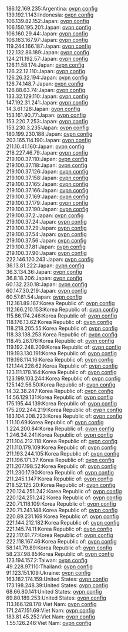 186.12.169.235:Argentina: [ovpn config](vpn/186_12_169_235.ovpn)  
139.192.1.143:Indonesia: [ovpn config](vpn/139_192_1_143.ovpn)  
106.139.82.152:Japan: [ovpn config](vpn/106_139_82_152.ovpn)  
106.150.195.201:Japan: [ovpn config](vpn/106_150_195_201.ovpn)  
106.160.29.44:Japan: [ovpn config](vpn/106_160_29_44.ovpn)  
106.163.167.97:Japan: [ovpn config](vpn/106_163_167_97.ovpn)  
119.244.166.187:Japan: [ovpn config](vpn/119_244_166_187.ovpn)  
122.132.86.189:Japan: [ovpn config](vpn/122_132_86_189.ovpn)  
124.211.192.57:Japan: [ovpn config](vpn/124_211_192_57.ovpn)  
126.11.58.174:Japan: [ovpn config](vpn/126_11_58_174.ovpn)  
126.22.12.110:Japan: [ovpn config](vpn/126_22_12_110.ovpn)  
126.26.32.194:Japan: [ovpn config](vpn/126_26_32_194.ovpn)  
126.74.148.7:Japan: [ovpn config](vpn/126_74_148_7.ovpn)  
126.88.63.74:Japan: [ovpn config](vpn/126_88_63_74.ovpn)  
133.32.129.110:Japan: [ovpn config](vpn/133_32_129_110.ovpn)  
147.192.31.241:Japan: [ovpn config](vpn/147_192_31_241.ovpn)  
14.3.61.128:Japan: [ovpn config](vpn/14_3_61_128.ovpn)  
153.161.90.77:Japan: [ovpn config](vpn/153_161_90_77.ovpn)  
153.220.7.253:Japan: [ovpn config](vpn/153_220_7_253.ovpn)  
153.230.3.235:Japan: [ovpn config](vpn/153_230_3_235.ovpn)  
180.199.230.188:Japan: [ovpn config](vpn/180_199_230_188.ovpn)  
203.165.114.190:Japan: [ovpn config](vpn/203_165_114_190.ovpn)  
211.10.41.160:Japan: [ovpn config](vpn/211_10_41_160.ovpn)  
218.227.46.79:Japan: [ovpn config](vpn/218_227_46_79.ovpn)  
219.100.37.110:Japan: [ovpn config](vpn/219_100_37_110.ovpn)  
219.100.37.118:Japan: [ovpn config](vpn/219_100_37_118.ovpn)  
219.100.37.126:Japan: [ovpn config](vpn/219_100_37_126.ovpn)  
219.100.37.158:Japan: [ovpn config](vpn/219_100_37_158.ovpn)  
219.100.37.165:Japan: [ovpn config](vpn/219_100_37_165.ovpn)  
219.100.37.166:Japan: [ovpn config](vpn/219_100_37_166.ovpn)  
219.100.37.169:Japan: [ovpn config](vpn/219_100_37_169.ovpn)  
219.100.37.179:Japan: [ovpn config](vpn/219_100_37_179.ovpn)  
219.100.37.190:Japan: [ovpn config](vpn/219_100_37_190.ovpn)  
219.100.37.2:Japan: [ovpn config](vpn/219_100_37_2.ovpn)  
219.100.37.24:Japan: [ovpn config](vpn/219_100_37_24.ovpn)  
219.100.37.29:Japan: [ovpn config](vpn/219_100_37_29.ovpn)  
219.100.37.54:Japan: [ovpn config](vpn/219_100_37_54.ovpn)  
219.100.37.56:Japan: [ovpn config](vpn/219_100_37_56.ovpn)  
219.100.37.81:Japan: [ovpn config](vpn/219_100_37_81.ovpn)  
219.100.37.90:Japan: [ovpn config](vpn/219_100_37_90.ovpn)  
222.146.120.243:Japan: [ovpn config](vpn/222_146_120_243.ovpn)  
36.13.81.222:Japan: [ovpn config](vpn/36_13_81_222.ovpn)  
36.3.134.36:Japan: [ovpn config](vpn/36_3_134_36.ovpn)  
36.8.18.206:Japan: [ovpn config](vpn/36_8_18_206.ovpn)  
60.132.230.18:Japan: [ovpn config](vpn/60_132_230_18.ovpn)  
60.147.30.219:Japan: [ovpn config](vpn/60_147_30_219.ovpn)  
60.57.61.54:Japan: [ovpn config](vpn/60_57_61_54.ovpn)  
112.161.89.167:Korea Republic of: [ovpn config](vpn/112_161_89_167.ovpn)  
112.166.210.153:Korea Republic of: [ovpn config](vpn/112_166_210_153.ovpn)  
115.86.174.246:Korea Republic of: [ovpn config](vpn/115_86_174_246.ovpn)  
118.176.13.62:Korea Republic of: [ovpn config](vpn/118_176_13_62.ovpn)  
118.218.205.55:Korea Republic of: [ovpn config](vpn/118_218_205_55.ovpn)  
118.33.138.253:Korea Republic of: [ovpn config](vpn/118_33_138_253.ovpn)  
118.45.26.176:Korea Republic of: [ovpn config](vpn/118_45_26_176.ovpn)  
119.192.248.209:Korea Republic of: [ovpn config](vpn/119_192_248_209.ovpn)  
119.193.130.191:Korea Republic of: [ovpn config](vpn/119_193_130_191.ovpn)  
119.198.114.16:Korea Republic of: [ovpn config](vpn/119_198_114_16.ovpn)  
121.144.228.62:Korea Republic of: [ovpn config](vpn/121_144_228_62.ovpn)  
123.111.178.164:Korea Republic of: [ovpn config](vpn/123_111_178_164.ovpn)  
123.199.103.244:Korea Republic of: [ovpn config](vpn/123_199_103_244.ovpn)  
125.142.56.50:Korea Republic of: [ovpn config](vpn/125_142_56_50.ovpn)  
14.32.38.247:Korea Republic of: [ovpn config](vpn/14_32_38_247.ovpn)  
14.56.129.131:Korea Republic of: [ovpn config](vpn/14_56_129_131.ovpn)  
175.195.44.139:Korea Republic of: [ovpn config](vpn/175_195_44_139.ovpn)  
175.202.244.219:Korea Republic of: [ovpn config](vpn/175_202_244_219.ovpn)  
183.104.208.223:Korea Republic of: [ovpn config](vpn/183_104_208_223.ovpn)  
1.11.10.69:Korea Republic of: [ovpn config](vpn/1_11_10_69.ovpn)  
1.224.200.84:Korea Republic of: [ovpn config](vpn/1_224_200_84.ovpn)  
1.246.34.241:Korea Republic of: [ovpn config](vpn/1_246_34_241.ovpn)  
211.104.212.118:Korea Republic of: [ovpn config](vpn/211_104_212_118.ovpn)  
211.110.179.109:Korea Republic of: [ovpn config](vpn/211_110_179_109.ovpn)  
211.193.244.105:Korea Republic of: [ovpn config](vpn/211_193_244_105.ovpn)  
211.196.171.37:Korea Republic of: [ovpn config](vpn/211_196_171_37.ovpn)  
211.207.198.52:Korea Republic of: [ovpn config](vpn/211_207_198_52.ovpn)  
211.230.17.90:Korea Republic of: [ovpn config](vpn/211_230_17_90.ovpn)  
211.245.1.147:Korea Republic of: [ovpn config](vpn/211_245_1_147.ovpn)  
218.52.125.20:Korea Republic of: [ovpn config](vpn/218_52_125_20.ovpn)  
220.124.251.242:Korea Republic of: [ovpn config](vpn/220_124_251_242.ovpn)  
220.124.251.242:Korea Republic of: [ovpn config](vpn/220_124_251_242.ovpn)  
220.71.118.109:Korea Republic of: [ovpn config](vpn/220_71_118_109.ovpn)  
220.71.241.148:Korea Republic of: [ovpn config](vpn/220_71_241_148.ovpn)  
220.89.231.169:Korea Republic of: [ovpn config](vpn/220_89_231_169.ovpn)  
221.144.212.182:Korea Republic of: [ovpn config](vpn/221_144_212_182.ovpn)  
221.145.74.11:Korea Republic of: [ovpn config](vpn/221_145_74_11.ovpn)  
222.117.61.77:Korea Republic of: [ovpn config](vpn/222_117_61_77.ovpn)  
222.118.167.46:Korea Republic of: [ovpn config](vpn/222_118_167_46.ovpn)  
58.141.79.89:Korea Republic of: [ovpn config](vpn/58_141_79_89.ovpn)  
58.237.98.85:Korea Republic of: [ovpn config](vpn/58_237_98_85.ovpn)  
123.194.157.2:Taiwan: [ovpn config](vpn/123_194_157_2.ovpn)  
49.228.97.110:Thailand: [ovpn config](vpn/49_228_97_110.ovpn)  
91.123.151.109:Ukraine: [ovpn config](vpn/91_123_151_109.ovpn)  
163.182.174.159:United States: [ovpn config](vpn/163_182_174_159.ovpn)  
173.198.248.39:United States: [ovpn config](vpn/173_198_248_39.ovpn)  
68.66.80.141:United States: [ovpn config](vpn/68_66_80_141.ovpn)  
69.80.189.253:United States: [ovpn config](vpn/69_80_189_253.ovpn)  
113.166.128.178:Viet Nam: [ovpn config](vpn/113_166_128_178.ovpn)  
171.247.151.69:Viet Nam: [ovpn config](vpn/171_247_151_69.ovpn)  
183.81.45.252:Viet Nam: [ovpn config](vpn/183_81_45_252.ovpn)  
1.55.126.246:Viet Nam: [ovpn config](vpn/1_55_126_246.ovpn)  
